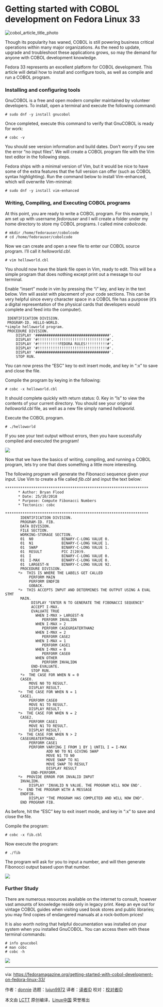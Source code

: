 [#]: subject: (Getting started with COBOL development on Fedora Linux 33)
[#]: via: (https://fedoramagazine.org/getting-started-with-cobol-development-on-fedora-linux-33/)
[#]: author: (donnie https://fedoramagazine.org/author/donnie/)
[#]: collector: (lujun9972)
[#]: translator: ( )
[#]: reviewer: ( )
[#]: publisher: ( )
[#]: url: ( )

Getting started with COBOL development on Fedora Linux 33
======

![cobol_article_title_photo][1]

Though its popularity has waned, COBOL is still powering business critical operations within many major organizations. As the need to update, upgrade and troubleshoot these applications grows, so may the demand for anyone with COBOL development knowledge.

Fedora 33 represents an excellent platform for COBOL development.
This article will detail how to install and configure tools, as well as compile and run a COBOL program.

### Installing and configuring tools

GnuCOBOL is a free and open modern compiler maintained by volunteer developers. To install, open a terminal and execute the following command:

```
# sudo dnf -y install gnucobol
```

Once completed, execute this command to verify that GnuCOBOL is ready for work:

```
# cobc -v
```

You should see version information and build dates. Don’t worry if you see the error “no input files”. We will create a COBOL program file with the Vim text editor in the following steps.

Fedora ships with a minimal version of Vim, but it would be nice to have some of the extra features that the full version can offer (such as COBOL syntax highlighting). Run the command below to install Vim-enhanced, which will overwrite Vim-minimal:

```
# sudo dnf -y install vim-enhanced
```

### Writing, Compiling, and Executing COBOL programs

At this point, you are ready to write a COBOL program. For this example, I am set up with username _fedorauser_ and I will create a folder under my home directory to store my COBOL programs. I called mine _cobolcode_.

```
# mkdir /home/fedorauser/cobolcode
# cd /home/fedorauser/cobolcode
```

Now we can create and open a new file to enter our COBOL source program. I’ll call it _helloworld.cbl_.

```
# vim helloworld.cbl
```

You should now have the blank file open in Vim, ready to edit. This will be a simple program that does nothing except print out a message to our terminal.

Enable “insert” mode in vim by pressing the “i” key, and key in the text below. Vim will assist with placement of your code sections. This can be very helpful since every character space in a COBOL file has a purpose (it’s a digital representation of the physical cards that developers would complete and feed into the computer).

```
 IDENTIFICATION DIVISION.
 PROGRAM-ID. HELLO-WORLD.
*simple helloworld program.
 PROCEDURE DIVISION.
     DISPLAY '##################################'.
     DISPLAY '#!!!!!!!!!!!!!!!!!!!!!!!!!!!!!!!!#'.
     DISPLAY '#!!!!!!!!!!FEDORA RULES!!!!!!!!!!#'.
     DISPLAY '#!!!!!!!!!!!!!!!!!!!!!!!!!!!!!!!!#'.
     DISPLAY '##################################'.
     STOP RUN.
```

You can now press the “ESC” key to exit insert mode, and key in “:x” to save and close the file.

Compile the program by keying in the following:

```
# cobc -x helloworld.cbl
```

It should complete quickly with return status: 0. Key in “ls” to view the contents of your current directory. You should see your original _helloworld.cbl_ file, as well as a new file simply named _helloworld_.

Execute the COBOL program.

```
# ./helloworld
```

If you see your text output without errors, then you have sucessfully compiled and executed the program!

![][2]

Now that we have the basics of writing, compiling, and running a COBOL program, lets try one that does something a little more interesting.

The following program will generate the Fibonacci sequence given your input. Use Vim to create a file called _fib.cbl_ and input the text below:

```
******************************************************************
      * Author: Bryan Flood
      * Date: 25/10/2018
      * Purpose: Compute Fibonacci Numbers
      * Tectonics: cobc
      ******************************************************************
       IDENTIFICATION DIVISION.
       PROGRAM-ID. FIB.
       DATA DIVISION.
       FILE SECTION.
       WORKING-STORAGE SECTION.
       01  N0             BINARY-C-LONG VALUE 0.
       01  N1             BINARY-C-LONG VALUE 1.
       01  SWAP           BINARY-C-LONG VALUE 1.
       01  RESULT         PIC Z(20)9.
       01  I              BINARY-C-LONG VALUE 0.
       01  I-MAX          BINARY-C-LONG VALUE 0.
       01  LARGEST-N      BINARY-C-LONG VALUE 92.
       PROCEDURE DIVISION.
      *>  THIS IS WHERE THE LABELS GET CALLED
           PERFORM MAIN
           PERFORM ENDFIB
           GOBACK.
      *>  THIS ACCEPTS INPUT AND DETERMINES THE OUTPUT USING A EVAL STMT
       MAIN.
            DISPLAY "ENTER N TO GENERATE THE FIBONACCI SEQUENCE"
            ACCEPT I-MAX.
            EVALUATE TRUE
              WHEN I-MAX > LARGEST-N
                 PERFORM INVALIDN
              WHEN I-MAX > 2
                 PERFORM CASEGREATERTHAN2
              WHEN I-MAX = 2
                 PERFORM CASE2
              WHEN I-MAX = 1
                 PERFORM CASE1
              WHEN I-MAX = 0
                 PERFORM CASE0
              WHEN OTHER
                 PERFORM INVALIDN
            END-EVALUATE.
            STOP RUN.
       *>  THE CASE FOR WHEN N = 0
       CASE0.
           MOVE N0 TO RESULT.
           DISPLAY RESULT.
      *>  THE CASE FOR WHEN N = 1
       CASE1.
           PERFORM CASE0
           MOVE N1 TO RESULT.
           DISPLAY RESULT.
      *>  THE CASE FOR WHEN N = 2
       CASE2.
           PERFORM CASE1
           MOVE N1 TO RESULT.
           DISPLAY RESULT.
      *>  THE CASE FOR WHEN N > 2
       CASEGREATERTHAN2.
           PERFORM CASE1
           PERFORM VARYING I FROM 1 BY 1 UNTIL I = I-MAX
                   ADD N0 TO N1 GIVING SWAP
                   MOVE N1 TO N0
                   MOVE SWAP TO N1
                   MOVE SWAP TO RESULT
                   DISPLAY RESULT
            END-PERFORM.
      *>  PROVIDE ERROR FOR INVALID INPUT
       INVALIDN.
           DISPLAY 'INVALID N VALUE. THE PROGRAM WILL NOW END'.
      *>  END THE PROGRAM WITH A MESSAGE
       ENDFIB.
           DISPLAY "THE PROGRAM HAS COMPLETED AND WILL NOW END".
       END PROGRAM FIB.
```

As before, hit the “ESC” key to exit insert mode, and key in “:x” to save and close the file.

Compile the program:

```
# cobc -x fib.cbl
```

Now execute the program:

```
# ./fib
```

The program will ask for you to input a number, and will then generate Fibonocci output based upon that number.

![][3]

### Further Study

There are numerous resources available on the internet to consult, however vast amounts of knowledge reside only in legacy print. Keep an eye out for vintage COBOL guides when visiting used book stores and public libraries; you may find copies of endangered manuals at a rock-bottom prices!

It is also worth noting that helpful documentation was installed on your system when you installed GnuCOBOL. You can access them with these terminal commands:

```
# info gnucobol
# man cobc
# cobc -h
```

![][4]

--------------------------------------------------------------------------------

via: https://fedoramagazine.org/getting-started-with-cobol-development-on-fedora-linux-33/

作者：[donnie][a]
选题：[lujun9972][b]
译者：[译者ID](https://github.com/译者ID)
校对：[校对者ID](https://github.com/校对者ID)

本文由 [LCTT](https://github.com/LCTT/TranslateProject) 原创编译，[Linux中国](https://linux.cn/) 荣誉推出

[a]: https://fedoramagazine.org/author/donnie/
[b]: https://github.com/lujun9972
[1]: https://fedoramagazine.org/wp-content/uploads/2021/02/Screenshot-from-2021-02-09-17-20-21-816x384.png
[2]: https://fedoramagazine.org/wp-content/uploads/2021/02/Screenshot-from-2021-01-02-21-48-22-1024x576.png
[3]: https://fedoramagazine.org/wp-content/uploads/2021/02/Screenshot-from-2021-02-21-22-11-51-1024x598.png
[4]: https://fedoramagazine.org/wp-content/uploads/2021/02/image_50369281-1-1024x768.jpg
